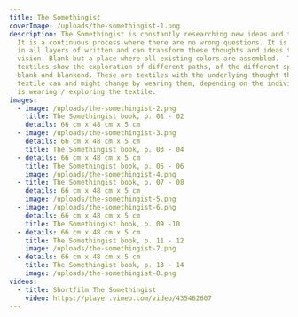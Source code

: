 ```yaml
---
title: The Somethingist
coverImage: /uploads/the-somethingist-1.png
description: The Somethingist is constantly researching new ideas and thoughts.
  It is a continuous process where there are no wrong questions. It is searching
  in all layers of written and can transform these thoughts and ideas to its own
  vision. Blank but a place where all existing colors are assembled.  The
  textiles show the exploration of different paths, of the different spaces of
  blank and blankend. These are textiles with the underlying thought that the
  textile can and might change by wearing them, depending on the individual who
  is wearing / exploring the textile.
images:
  - image: /uploads/the-somethingist-2.png
    title: The Somethingist book, p. 01 - 02
    details: 66 cm x 48 cm x 5 cm
  - image: /uploads/the-somethingist-3.png
    details: 66 cm x 48 cm x 5 cm
    title: The Somethingist book, p. 03 - 04
  - details: 66 cm x 48 cm x 5 cm
    title: The Somethingist book, p. 05 - 06
    image: /uploads/the-somethingist-4.png
  - title: The Somethingist book, p. 07 - 08
    details: 66 cm x 48 cm x 5 cm
    image: /uploads/the-somethingist-5.png
  - image: /uploads/the-somethingist-6.png
    details: 66 cm x 48 cm x 5 cm
    title: The Somethingist book, p. 09 -10
  - details: 66 cm x 48 cm x 5 cm
    title: The Somethingist book, p. 11 - 12
    image: /uploads/the-somethingist-7.png
  - details: 66 cm x 48 cm x 5 cm
    title: The Somethingist book, p. 13 - 14
    image: /uploads/the-somethingist-8.png
videos:
  - title: Shortfilm The Somethingist
    video: https://player.vimeo.com/video/435462607
---
```

